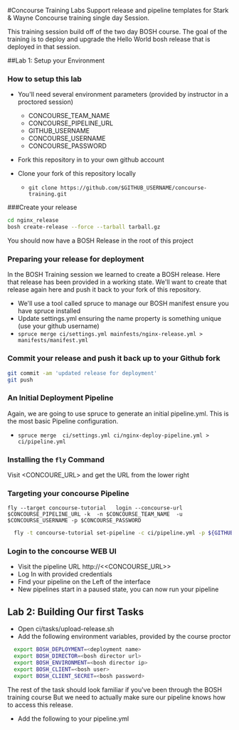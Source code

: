 #Concourse Training Labs
Support release and pipeline templates for Stark &amp; Wayne Concourse training single day Session.

This training session build off of the two day BOSH course.  The goal of the training is to deploy and
upgrade the Hello World bosh release that is deployed in that session.


##Lab 1: Setup your Environment
### How to setup this lab
* You'll need several environment parameters (provided by instructor in a proctored session)
  * CONCOURSE_TEAM_NAME
  * CONCOURSE_PIPELINE_URL
  * GITHUB_USERNAME
  * CONCOURSE_USERNAME
  * CONCOURSE_PASSWORD

* Fork this repository in to your own github account
* Clone your fork of this repository locally
  * `git clone https://github.com/$GITHUB_USERNAME/concourse-training.git`


###Create your release
  ```bash
  cd nginx_release
  bosh create-release --force --tarball tarball.gz
  ```
  You should now have a BOSH Release in the root of this project

### Preparing your release for deployment
In the BOSH Training session we learned to create a BOSH release. Here that release has been provided in a
working state.  We'll want to create that release again here and push it back to your fork of this repository.
  * We'll use a tool called spruce to manage our BOSH manifest ensure you have spruce installed
  * Update settings.yml ensuring the name property is something unique (use your github username)
  * `spruce merge ci/settings.yml mainfests/nginx-release.yml > manifests/manifest.yml`

### Commit your release and push it back up to your Github fork
```bash
git commit -am 'updated release for deployment'
git push
```

### An Initial Deployment Pipeline
Again, we are going to use spruce to generate an initial pipeline.yml. This is the most basic Pipeline
configuration.
  * `spruce merge  ci/settings.yml ci/nginx-deploy-pipeline.yml > ci/pipeline.yml`

### Installing the `fly` Command
Visit <CONCOURE_URL> and get the URL from the lower right

### Targeting your concourse Pipeline
```
fly --target concourse-tutorial   login --concourse-url $CONCOURSE_PIPELINE_URL -k  -n $CONCOURSE_TEAM_NAME  -u $CONCOURSE_USERNAME -p $CONCOURSE_PASSWORD
```

```bash
  fly -t concourse-tutorial set-pipeline -c ci/pipeline.yml -p ${GITHUB_USERNAME}-pipeline
```

### Login to the concourse WEB UI
* Visit the pipeline URL http://<<CONCOURSE_URL>>
* Log In with provided credentials
* Find your pipeline on the Left of the interface
* New pipelines start in a paused state, you can now run your pipeline

## Lab 2: Building Our first Tasks
* Open ci/tasks/upload-release.sh
* Add the following environment variables, provided by the course proctor
```bash
  export BOSH_DEPLOYMENT=<deployment name>
  export BOSH_DIRECTOR=<bosh director url>
  export BOSH_ENVIRONMENT=<bosh director ip>
  export BOSH_CLIENT=<bosh user>
  export BOSH_CLIENT_SECRET=<bosh password>
```
The rest of the task should look familiar if you've been through the BOSH training course
But we need to actually make sure our pipeline knows how to access this release.
* Add the following to your pipeline.yml
